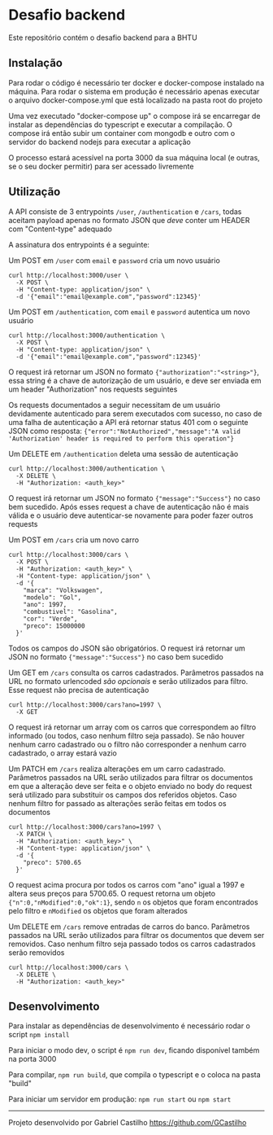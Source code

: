 # Desafio backend

Este repositório contém o desafio backend para a BHTU

## Instalação

Para rodar o código é necessário ter docker e docker-compose instalado na máquina. Para rodar o sistema em produção é necessário apenas executar o arquivo docker-compose.yml que está localizado na pasta root do projeto

Uma vez executado "docker-compose up" o compose irá se encarregar de instalar as dependências do typescript e executar a compilação. O compose irá então subir um container com mongodb e outro com o servidor do backend nodejs para executar a aplicação

O processo estará acessível na porta 3000 da sua máquina local (e outras, se o seu docker permitir) para ser acessado livremente

## Utilização
A API consiste de 3 entrypoints `/user`, `/authentication` e `/cars`, todas aceitam payload apenas no formato JSON que _deve_ conter um HEADER com "Content-type" adequado

A assinatura dos entrypoints é a seguinte:

Um POST em `/user` com `email` e `password` cria um novo usuário
```
curl http://localhost:3000/user \
  -X POST \
  -H "Content-type: application/json" \
  -d '{"email":"email@example.com","password":12345}'
```

Um POST em `/authentication`, com `email` e `password` autentica um novo usuário
```
curl http://localhost:3000/authentication \
  -X POST \
  -H "Content-type: application/json" \
  -d '{"email":"email@example.com","password":12345}'
```
O request irá retornar um JSON no formato `{"authorization":"<string>"}`, essa string é a chave de autorização de um usuário, e deve ser enviada em um header "Authorization" nos requests seguintes

Os requests documentados a seguir necessitam de um usuário devidamente autenticado para serem executados com sucesso, no caso de uma falha de autenticação a API erá retornar status 401 com o seguinte JSON como resposta:
`{"error":"NotAuthorized","message":"A valid 'Authorization' header is required to perform this operation"}`

Um DELETE em `/authentication` deleta uma sessão de autenticação
```
curl http://localhost:3000/authentication \
  -X DELETE \
  -H "Authorization: <auth_key>"
```
O request irá retornar um JSON no formato `{"message":"Success"}` no caso bem sucedido. Após esses request a chave de autenticação não é mais válida e o usuário deve autenticar-se novamente para poder fazer outros requests

Um POST em `/cars` cria um novo carro
```
curl http://localhost:3000/cars \
  -X POST \
  -H "Authorization: <auth_key>" \
  -H "Content-type: application/json" \
  -d '{
    "marca": "Volkswagen",
    "modelo": "Gol",
    "ano": 1997,
    "combustivel": "Gasolina",
    "cor": "Verde",
    "preco": 15000000
  }'
```
Todos os campos do JSON são obrigatórios. O request irá retornar um JSON no formato `{"message":"Success"}` no caso bem sucedido

Um GET em `/cars` consulta os carros cadastrados. Parâmetros passados na URL no formato urlencoded _são opcionais_ e serão utilizados para filtro. Esse request não precisa de autenticação
```
curl http://localhost:3000/cars?ano=1997 \
  -X GET
```
O request irá retornar um array com os carros que correspondem ao filtro informado (ou todos, caso nenhum filtro seja passado). Se não houver nenhum carro cadastrado ou o filtro não corresponder a nenhum carro cadastrado, o array estará vazio

Um PATCH em `/cars` realiza alterações em um carro cadastrado. Parâmetros passados na URL serão utilizados para filtrar os documentos em que a alteração deve ser feita e o objeto enviado no body do request será utilizado para substituir os campos dos referidos objetos. Caso nenhum filtro for passado as alterações serão feitas em todos os documentos
```
curl http://localhost:3000/cars?ano=1997 \
  -X PATCH \
  -H "Authorization: <auth_key>" \
  -H "Content-type: application/json" \
  -d '{
    "preco": 5700.65
  }'
```
O request acima procura por todos os carros com "ano" igual a 1997 e altera seus preços para 5700.65. O request retorna um objeto `{"n":0,"nModified":0,"ok":1}`, sendo `n` os objetos que foram encontrados pelo filtro e `nModified` os objetos que foram alterados

Um DELETE em `/cars` remove entradas de carros do banco. Parâmetros passados na URL serão utilizados para filtrar os documentos que devem ser removidos. Caso nenhum filtro seja passado todos os carros cadastrados serão removidos
```
curl http://localhost:3000/cars \
  -X DELETE \
  -H "Authorization: <auth_key>"
```
## Desenvolvimento
Para instalar as dependências de desenvolvimento é necessário rodar o script `npm install`

Para iniciar o modo dev, o script é `npm run dev`, ficando disponível também na porta 3000

Para compilar, `npm run build`, que compila o typescript e o coloca na pasta "build"

Para iniciar um servidor em produção: `npm run start` ou `npm start`

***

Projeto desenvolvido por Gabriel Castilho https://github.com/GCastilho
